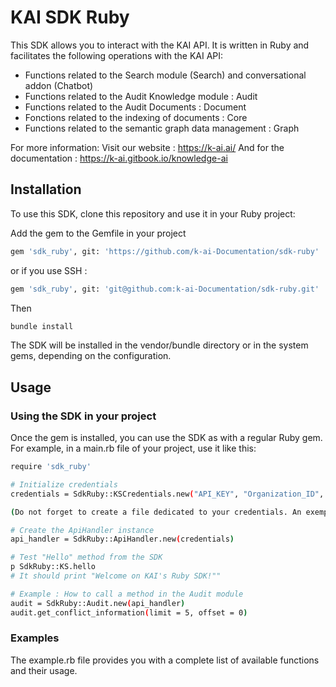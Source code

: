 # KAI SDK Ruby

This SDK allows you to interact with the KAI API. It is written in Ruby and facilitates the following operations with the KAI API:
- Functions related to the Search module (Search) and conversational addon (Chatbot)
- Functions related to the Audit Knowledge module : Audit
- Functions related to the Audit Documents : Document
- Fonctions related to the indexing of documents : Core 
- Functions related to the semantic graph data management : Graph

For more information:
Visit our website : https://k-ai.ai/
And for the documentation : https://k-ai.gitbook.io/knowledge-ai

## Installation
To use this SDK, clone this repository and use it in your Ruby project:

Add the gem to the Gemfile in your project

```bash
gem 'sdk_ruby', git: 'https://github.com/k-ai-Documentation/sdk-ruby'
```

or if you use SSH :
```bash
gem 'sdk_ruby', git: 'git@github.com:k-ai-Documentation/sdk-ruby.git'
```

Then
```bash
bundle install
```

The SDK will be installed in the vendor/bundle directory or in the system gems, depending on the configuration.

## Usage
### Using the SDK in your project
Once the gem is installed, you can use the SDK as with a regular Ruby gem. For example, in a main.rb file of your project, use it like this:

```bash
require 'sdk_ruby'

# Initialize credentials
credentials = SdkRuby::KSCredentials.new("API_KEY", "Organization_ID", "Instance_ID")

(Do not forget to create a file dedicated to your credentials. An exemple of .env file is in this repo.)

# Create the ApiHandler instance
api_handler = SdkRuby::ApiHandler.new(credentials)

# Test "Hello" method from the SDK
p SdkRuby::KS.hello
# It should print "Welcome on KAI's Ruby SDK!""

# Example : How to call a method in the Audit module
audit = SdkRuby::Audit.new(api_handler)
audit.get_conflict_information(limit = 5, offset = 0)

```

### Examples
The example.rb file provides you with a complete list of available functions and their usage.